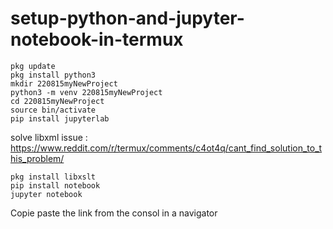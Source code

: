 # setup-python-and-jupyter-notebook-in-termux
```
pkg update
pkg install python3
mkdir 220815myNewProject
python3 -m venv 220815myNewProject
cd 220815myNewProject
source bin/activate
pip install jupyterlab
```
solve libxml issue :
https://www.reddit.com/r/termux/comments/c4ot4q/cant_find_solution_to_this_problem/

```
pkg install libxslt
pip install notebook
jupyter notebook
```
Copie paste the link from the consol in a navigator
